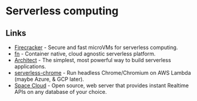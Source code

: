 # Serverless computing

## Links

- [Firecracker](https://github.com/firecracker-microvm/firecracker) - Secure and fast microVMs for serverless computing.
- [fn](https://github.com/fnproject/fn) - Container native, cloud agnostic serverless platform.
- [Architect](https://github.com/arc-repos/architect) - The simplest, most powerful way to build serverless applications.
- [serverless-chrome](https://github.com/adieuadieu/serverless-chrome) - Run headless Chrome/Chromium on AWS Lambda (maybe Azure, & GCP later).
- [Space Cloud](https://github.com/spaceuptech/space-cloud) - Open source, web server that provides instant Realtime APIs on any database of your choice.
